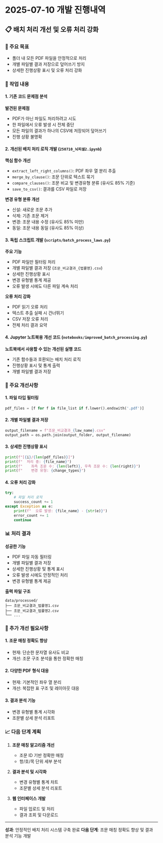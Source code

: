 # 2025-07-10 개발 진행내역

## 📋 배치 처리 개선 및 오류 처리 강화

### 🎯 주요 목표
- 폴더 내 모든 PDF 파일을 안정적으로 처리
- 개별 파일별 결과 저장으로 덮어쓰기 방지
- 상세한 진행상황 표시 및 오류 처리 강화

### 📁 작업 내용

#### 1. 기존 코드 문제점 분석

**발견된 문제점**
- PDF가 아닌 파일도 처리하려고 시도
- 한 파일에서 오류 발생 시 전체 중단
- 모든 파일의 결과가 하나의 CSV에 저장되어 덮어쓰기
- 진행 상황 불명확

#### 2. 개선된 배치 처리 로직 개발 (`250710_뇌피셜2.ipynb`)

**핵심 함수 개선**
- `extract_left_right_columns()`: PDF 좌우 열 분리 추출
- `merge_by_clause()`: 조문 단위로 텍스트 묶기
- `compare_clauses()`: 조문 비교 및 변경유형 분류 (유사도 85% 기준)
- `save_to_csv()`: 결과를 CSV 파일로 저장

**변경 유형 분류 개선**
- 신설: 새로운 조문 추가
- 삭제: 기존 조문 제거
- 변경: 조문 내용 수정 (유사도 85% 미만)
- 동일: 조문 내용 동일 (유사도 85% 이상)

#### 3. 독립 스크립트 개발 (`scripts/batch_process_laws.py`)

**주요 기능**
- PDF 파일만 필터링 처리
- 개별 파일별 결과 저장 (`조문_비교결과_{법률명}.csv`)
- 상세한 진행상황 표시
- 변경 유형별 통계 제공
- 오류 발생 시에도 다른 파일 계속 처리

**오류 처리 강화**
- PDF 읽기 오류 처리
- 텍스트 추출 실패 시 건너뛰기
- CSV 저장 오류 처리
- 전체 처리 결과 요약

#### 4. Jupyter 노트북용 개선 코드 (`notebooks/improved_batch_processing.py`)

**노트북에서 사용할 수 있는 개선된 실행 코드**
- 기존 함수들과 호환되는 배치 처리 로직
- 진행상황 표시 및 통계 출력
- 개별 파일별 결과 저장

### 🔧 주요 개선사항

#### 1. 파일 타입 필터링
```python
pdf_files = [f for f in file_list if f.lower().endswith('.pdf')]
```

#### 2. 개별 파일별 결과 저장
```python
output_filename = f"조문_비교결과_{law_name}.csv"
output_path = os.path.join(output_folder, output_filename)
```

#### 3. 상세한 진행상황 표시
```python
print(f"[{i}/{len(pdf_files)}]")
print(f"  처리 중: {file_name}")
print(f"    좌측 조문 수: {len(left)}, 우측 조문 수: {len(right)}")
print(f"    변경 유형: {change_types}")
```

#### 4. 오류 처리 강화
```python
try:
    # 파일 처리 로직
    success_count += 1
except Exception as e:
    print(f"  오류 발생: {file_name} - {str(e)}")
    error_count += 1
    continue
```

### 📊 처리 결과

**성공한 기능**
- PDF 파일 자동 필터링
- 개별 파일별 결과 저장
- 상세한 진행상황 및 통계 표시
- 오류 발생 시에도 안정적인 처리
- 변경 유형별 통계 제공

**출력 파일 구조**
```
data/processed/
├── 조문_비교결과_법률명1.csv
├── 조문_비교결과_법률명2.csv
└── ...
```

### 🚧 추가 개선 필요사항

#### 1. 조문 매칭 정확도 향상
- 현재: 단순한 문자열 유사도 비교
- 개선: 조문 구조 분석을 통한 정확한 매칭

#### 2. 다양한 PDF 형식 대응
- 현재: 기본적인 좌우 열 분리
- 개선: 복잡한 표 구조 및 레이아웃 대응

#### 3. 결과 분석 기능
- 변경 유형별 통계 시각화
- 조문별 상세 분석 리포트

### 📈 다음 단계 계획

1. **조문 매칭 알고리즘 개선**
   - 조문 ID 기반 정확한 매칭
   - 항/호/목 단위 세부 분석

2. **결과 분석 및 시각화**
   - 변경 유형별 통계 차트
   - 조문별 상세 분석 리포트

3. **웹 인터페이스 개발**
   - 파일 업로드 및 처리
   - 결과 조회 및 다운로드

---

**성과**: 안정적인 배치 처리 시스템 구축 완료
**다음 단계**: 조문 매칭 정확도 향상 및 결과 분석 기능 개발 